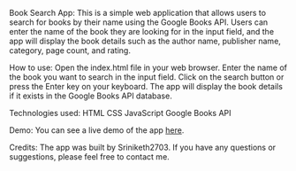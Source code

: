 Book Search App:
This is a simple web application that allows users to search for books by their name using the Google Books API. Users can enter the name of the book they are looking for in the input field, and the app will display the book details such as the author name, publisher name, category, page count, and rating.

How to use:
    Open the index.html file in your web browser.
    Enter the name of the book you want to search in the input field.
    Click on the search button or press the Enter key on your keyboard.
    The app will display the book details if it exists in the Google Books API database.

Technologies used:
    HTML
    CSS
    JavaScript
    Google Books API

Demo:
You can see a live demo of the app [here](https://sriniketh-book-search-app.netlify.app/).

Credits:
The app was built by Sriniketh2703. If you have any questions or suggestions, please feel free to contact me.

